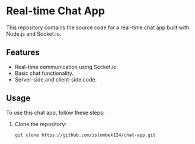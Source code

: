 # Real-time Chat App

This repository contains the source code for a real-time chat app built with Node.js and Socket.io.

## Features

- Real-time communication using Socket.io.
- Basic chat functionality.
- Server-side and client-side code.

## Usage

To use this chat app, follow these steps:

1. Clone the repository:

   ```shell
   git clone https://github.com/islombek124/chat-app.git
   ```
